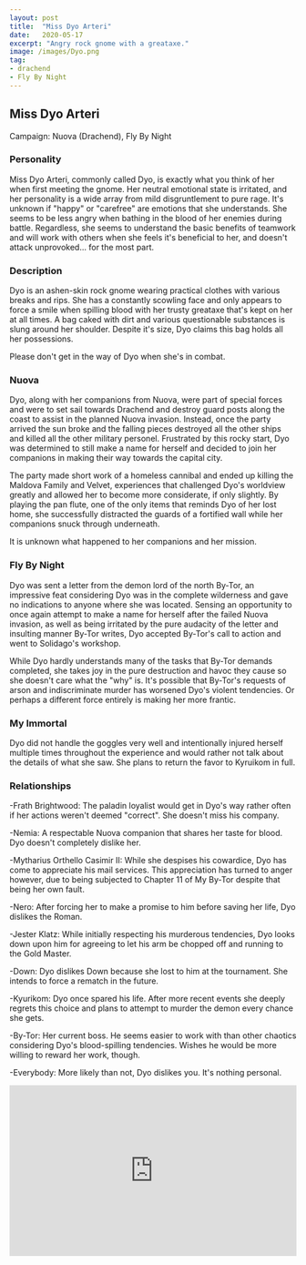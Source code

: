 ```yaml
---
layout: post
title:  "Miss Dyo Arteri"
date:   2020-05-17
excerpt: "Angry rock gnome with a greataxe."
image: /images/Dyo.png
tag:
- drachend
- Fly By Night
---
```


## Miss Dyo Arteri
Campaign: Nuova (Drachend), Fly By Night

### Personality
Miss Dyo Arteri, commonly called Dyo, is exactly what you think of her when first meeting the gnome. Her neutral emotional state is irritated, and her personality is a wide array from mild disgruntlement to pure rage. It's unknown if "happy" or "carefree" are emotions that she understands. She seems to be less angry when bathing in the blood of her enemies during battle. Regardless, she seems to understand the basic benefits of teamwork and will work with others when she feels it's beneficial to her, and doesn't attack unprovoked... for the most part.

### Description
Dyo is an ashen-skin rock gnome wearing practical clothes with various breaks and rips. She has a constantly scowling face and only appears to force a smile when spilling blood with her trusty greataxe that's kept on her at all times. A bag caked with dirt and various questionable substances is slung around her shoulder. Despite it's size, Dyo claims this bag holds all her possessions.

Please don't get in the way of Dyo when she's in combat.

### Nuova

Dyo, along with her companions from Nuova, were part of special forces and were to set sail towards Drachend and destroy guard posts along the coast to assist in the planned Nuova invasion. Instead, once the party arrived the sun broke and the falling pieces destroyed all the other ships and killed all the other military personel. Frustrated by this rocky start, Dyo was determined to still make a name for herself and decided to join her companions in making their way towards the capital city.

The party made short work of a homeless cannibal and ended up killing the Maldova Family and Velvet, experiences that challenged Dyo's worldview greatly and allowed her to become more considerate, if only slightly. By playing the pan flute, one of the only items that reminds Dyo of her lost home, she successfully distracted the guards of a fortified wall while her companions snuck through underneath.

It is unknown what happened to her companions and her mission.

### Fly By Night

Dyo was sent a letter from the demon lord of the north By-Tor, an impressive feat considering Dyo was in the complete wilderness and gave no indications to anyone where she was located. Sensing an opportunity to once again attempt to make a name for herself after the failed Nuova invasion, as well as being irritated by the pure audacity of the letter and insulting manner By-Tor writes, Dyo accepted By-Tor's call to action and went to Solidago's workshop.

While Dyo hardly understands many of the tasks that By-Tor demands completed, she takes joy in the pure destruction and havoc they cause so she doesn't care what the "why" is. It's possible that By-Tor's requests of arson and indiscriminate murder has worsened Dyo's violent tendencies. Or perhaps a different force entirely is making her more frantic.

### My Immortal

Dyo did not handle the goggles very well and intentionally injured herself multiple times throughout the experience and would rather not talk about the details of what she saw. She plans to return the favor to Kyruikom in full.

### Relationships
-Frath Brightwood: The paladin loyalist would get in Dyo's way rather often if her actions weren't deemed "correct". She doesn't miss his company.

-Nemia: A respectable Nuova companion that shares her taste for blood. Dyo doesn't completely dislike her.

-Mytharius Orthello Casimir II: While she despises his cowardice, Dyo has come to appreciate his mail services. This appreciation has turned to anger however, due to being subjected to Chapter 11 of My By-Tor despite that being her own fault.

-Nero: After forcing her to make a promise to him before saving her life, Dyo dislikes the Roman.

-Jester Klatz: While initially respecting his murderous tendencies, Dyo looks down upon him for agreeing to let his arm be chopped off and running to the Gold Master.

-Down: Dyo dislikes Down because she lost to him at the tournament. She intends to force a rematch in the future.

-Kyurikom: Dyo once spared his life. After more recent events she deeply regrets this choice and plans to attempt to murder the demon every chance she gets.

-By-Tor: Her current boss. He seems easier to work with than other chaotics considering Dyo's blood-spilling tendencies. Wishes he would be more willing to reward her work, though.

-Everybody: More likely than not, Dyo dislikes you. It's nothing personal.

<iframe width="100%" height="300" scrolling="no" frameborder="no" src="https://w.soundcloud.com/player/?url=https%3A//api.soundcloud.com/playlists/1066544293%3Fsecret_token%3Ds-pvGJAHQHRNF&color=%23debc8e&auto_play=true&hide_related=false&show_comments=true&show_user=true&show_reposts=false&show_teaser=true"></iframe>
